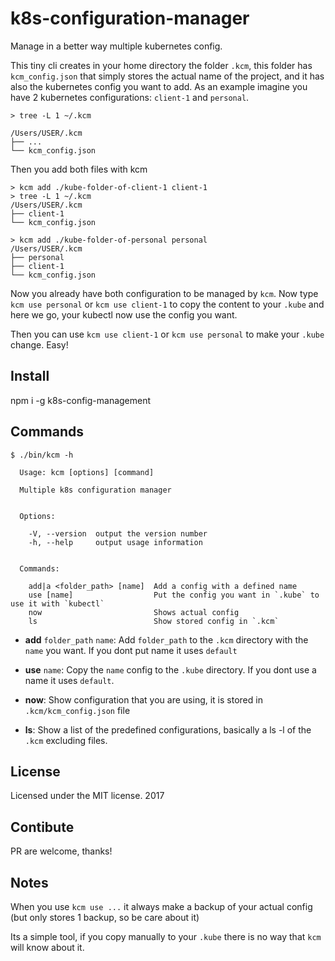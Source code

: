 # k8s-configuration-manager

Manage in a better way multiple kubernetes config.

This tiny cli creates in your home directory the folder `.kcm`, this folder has `kcm_config.json` that simply stores the actual name of the project, and it has also the kubernetes config you want to add.
As an example imagine you have 2 kubernetes configurations: `client-1` and `personal`.

```
> tree -L 1 ~/.kcm

/Users/USER/.kcm
├── ...
└── kcm_config.json
```

Then you add both files with kcm

```
> kcm add ./kube-folder-of-client-1 client-1
> tree -L 1 ~/.kcm
/Users/USER/.kcm
├── client-1
└── kcm_config.json

> kcm add ./kube-folder-of-personal personal
/Users/USER/.kcm
├── personal
├── client-1
└── kcm_config.json
```

Now you already have both configuration to be managed by `kcm`. Now type `kcm use personal` or `kcm use client-1` to copy the content to your `.kube` and here we go, your kubectl now use the config you want.

Then you can use `kcm use client-1` or `kcm use personal` to make your `.kube` change. Easy!

## Install

npm i -g k8s-config-management

## Commands

```
$ ./bin/kcm -h

  Usage: kcm [options] [command]

  Multiple k8s configuration manager


  Options:

    -V, --version  output the version number
    -h, --help     output usage information


  Commands:

    add|a <folder_path> [name]  Add a config with a defined name
    use [name]                  Put the config you want in `.kube` to use it with `kubectl`
    now                         Shows actual config
    ls                          Show stored config in `.kcm`
```


- **add** `folder_path` `name`: Add `folder_path` to the `.kcm` directory with the `name` you want. If you dont put name it uses `default`

- **use** `name`: Copy the `name` config to the `.kube` directory. If you dont use a name it uses `default`.

- **now**: Show configuration that you are using, it is stored in `.kcm/kcm_config.json` file

- **ls**: Show a list of the predefined configurations, basically a ls -l of the `.kcm` excluding files.

## License
Licensed under the MIT license. 2017

## Contibute
PR are welcome, thanks!

## Notes

When you use `kcm use ...` it always make a backup of your actual config (but only stores 1 backup, so be care about it)

Its a simple tool, if you copy manually to your `.kube` there is no way that `kcm` will know about it.
